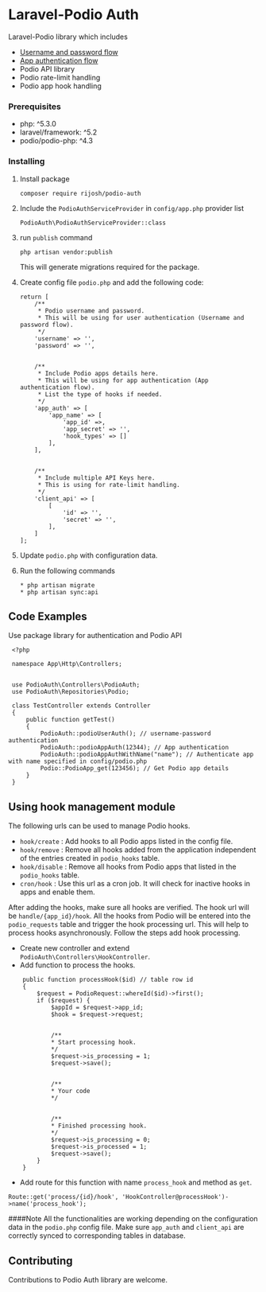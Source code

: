 # Laravel-Podio Auth

Laravel-Podio library which includes
* [Username and password flow](https://developers.podio.com/authentication/username_password)
* [App authentication flow](https://developers.podio.com/authentication/app_auth)
* Podio API library
* Podio rate-limit handling
* Podio app hook handling




### Prerequisites
* php: ^5.3.0
* laravel/framework: ^5.2
* podio/podio-php: ^4.3

### Installing

1. Install package
   ```
   composer require rijosh/podio-auth
   ``` 
2. Include the `PodioAuthServiceProvider` in `config/app.php` provider list
   ```
   PodioAuth\PodioAuthServiceProvider::class
   ``` 
3. run `publish` command
   ```
   php artisan vendor:publish
   ``` 
   This will generate migrations required for the package.
   
4. Create config file `podio.php` and add the following code:
   ```
   return [
       /**
        * Podio username and password.
        * This will be using for user authentication (Username and password flow).
        */
       'username' => '',
       'password' => '',
   
   
       /**
        * Include Podio apps details here.
        * This will be using for app authentication (App authentication flow).
        * List the type of hooks if needed.
        */
       'app_auth' => [
           'app_name' => [
               'app_id' =>,
               'app_secret' => '',
               'hook_types' => []
           ],
       ],
   
   
       /**
        * Include multiple API Keys here.
        * This is using for rate-limit handling.
        */
       'client_api' => [
           [
               'id' => '',
               'secret' => '',
           ],
       ]
   ];
   ```
5. Update `podio.php` with configuration data.
6. Run the following commands    
   ```
   * php artisan migrate
   * php artisan sync:api
   
   ``` 


## Code Examples

Use package library for authentication and Podio API

```
 <?php
 
 namespace App\Http\Controllers;
 
 
 use PodioAuth\Controllers\PodioAuth;
 use PodioAuth\Repositories\Podio;
 
 class TestController extends Controller
 {
     public function getTest()
     {
         PodioAuth::podioUserAuth(); // username-password authentication
         PodioAuth::podioAppAuth(12344); // App authentication
         PodioAuth::podioAppAuthWithName("name"); // Authenticate app with name specified in config/podio.php
         Podio::PodioApp_get(123456); // Get Podio app details
     }
 }
```

## Using hook management module

The following urls can be used to manage Podio hooks.

* `hook/create` : Add hooks to all Podio apps listed in the config file.
* `hook/remove` : Remove all hooks added from the application independent of the entries created in `podio_hooks` table.
* `hook/disable` : Remove all hooks from Podio apps that listed in the `podio_hooks` table.
* `cron/hook` : Use this url as a cron job. It will check for inactive hooks in apps and enable them.

After adding the hooks, make sure all hooks are verified. The hook url will be `handle/{app_id}/hook`. All the hooks from Podio will be entered into the `podio_requests` table and trigger the hook processing url. This will help to process hooks asynchronously. Follow the steps add hook processing.
* Create new controller and extend `PodioAuth\Controllers\HookController`.
* Add function to process the hooks.
```
    public function processHook($id) // table row id
    {
        $request = PodioRequest::whereId($id)->first(); 
        if ($request) {
            $appId = $request->app_id;
            $hook = $request->request;

             
            /**
            * Start processing hook.
            */
            $request->is_processing = 1;
            $request->save();


            /**
            * Your code
            */


            /**
            * Finished processing hook.
            */
            $request->is_processing = 0;
            $request->is_processed = 1;
            $request->save();
        }
    }
```
* Add route for this function with name `process_hook` and method as `get`.
```
Route::get('process/{id}/hook', 'HookController@processHook')->name('process_hook');
```

####Note
All the functionalities are working depending on the configuration data in the `podio.php` config file. Make sure `app_auth` and `client_api` are correctly synced to corresponding tables in database.

## Contributing

Contributions to Podio Auth library are welcome.